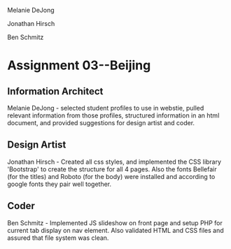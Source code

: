 Melanie DeJong

Jonathan Hirsch

Ben Schmitz

# Assignment 03--Beijing

## Information Architect
Melanie DeJong - selected student profiles to use in webstie, pulled relevant information from those profiles, structured information in an html document, and provided suggestions for design artist and coder.

## Design Artist
Jonathan Hirsch - Created all css styles, and implemented the CSS library 'Bootstrap' to create the structure for all 4 pages.  Also the fonts Bellefair (for the titles) and Roboto (for the body) were installed and according to google fonts they pair well together.

## Coder
Ben Schmitz - Implemented JS slideshow on front page and setup PHP for current tab display on nav element. Also validated HTML and CSS files and assured that file system was clean.
